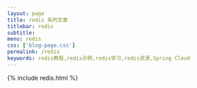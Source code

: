 ```yaml
---
layout: page
title: redis 系列文章
titlebar: redis
subtitle: 
menu: redis
css: ['blog-page.css']
permalink: /redis
keywords: redis教程,redis示例,redis学习,redis资源,Spring Cloud
---
```

{% include redis.html %}